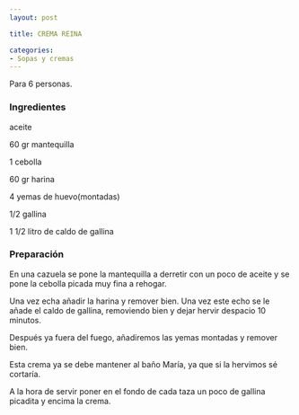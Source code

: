```yaml
---
layout: post

title: CREMA REINA

categories:
- Sopas y cremas
---
```

Para 6 personas.

<h3>Ingredientes</h3>

aceite

60 gr mantequilla

1 cebolla

60 gr harina

4 yemas de huevo(montadas)

1/2 gallina

1 1/2 litro de caldo de gallina

<h3>Preparación</h3>

En una cazuela se pone la mantequilla a derretir con un poco de aceite y se pone la cebolla picada muy fina a rehogar.

Una vez echa añadir la harina y remover bien. Una vez este echo se le añade el caldo de gallina, removiendo bien y dejar hervir despacio 10 minutos.

Después ya fuera del fuego, añadiremos las yemas montadas y remover bien.

Esta crema ya se debe mantener al baño María, ya que si la hervimos sé cortaría.

A la hora de servir poner en el fondo de cada taza un poco de gallina picadita y encima la crema.